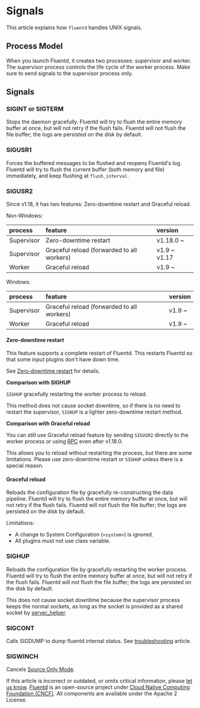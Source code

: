 # Signals

This article explains how `fluentd` handles UNIX signals.

## Process Model

When you launch Fluentd, it creates two processes: supervisor and worker. The supervisor process controls the life cycle of the worker process. Make sure to send signals to the supervisor process only.

## Signals

### SIGINT or SIGTERM

Stops the daemon gracefully. Fluentd will try to flush the entire memory buffer at once, but will not retry if the flush fails. Fluentd will not flush the file buffer; the logs are persisted on the disk by default.

### SIGUSR1

Forces the buffered messages to be flushed and reopens Fluentd's log. Fluentd will try to flush the current buffer \(both memory and file\) immediately, and keep flushing at `flush_interval`.

### SIGUSR2

Since v1.18, it has two features: Zero-downtime restart and Graceful reload.

Non-Windows:

| process    | feature                                    | version      |
| :---       | :---                                       | :---         |
| Supervisor | Zero-downtime restart                      | v1.18.0 ~    |
| Supervisor | Graceful reload (forwarded to all workers) | v1.9 ~ v1.17 |
| Worker     | Graceful reload                            | v1.9 ~       |

Windows:

| process    | feature                                    | version |
| :---       | :---                                       | :---    |
| Supervisor | Graceful reload (forwarded to all workers) | v1.9 ~  |
| Worker     | Graceful reload                            | v1.9 ~  |

#### Zero-downtime restart

This feature supports a complete restart of Fluentd.
This restarts Fluentd so that some input plugins don't have down time.

See [Zero-downtime restart](zero-downtime-restart.md) for details.

**Comparison with SIGHUP**

`SIGHUP` gracefully restarting the worker process to reload.

This method does not cause socket downtime, so if there is no need to restart the supervisor, `SIGHUP` is a lighter zero-downtime restart method.

**Comparison with Graceful reload**

You can still use Graceful reload feature by sending `SIGUSR2` directly to the worker process or using [RPC](rpc.md) even after v1.18.0.

This allows you to reload without restarting the process, but there are some limitations.
Please use zero-downtime restart or `SIGHUP` unless there is a special reason.

#### Graceful reload

Reloads the configuration file by gracefully re-constructing the data pipeline. Fluentd will try to flush the entire memory buffer at once, but will not retry if the flush fails. Fluentd will not flush the file buffer; the logs are persisted on the disk by default.

Limitations:

* A change to System Configuration (`<system>`) is ignored.
* All plugins must not use class variable.

### SIGHUP

Reloads the configuration file by gracefully restarting the worker process. Fluentd will try to flush the entire memory buffer at once, but will not retry if the flush fails. Fluentd will not flush the file buffer; the logs are persisted on the disk by default.

This does not cause socket downtime because the supervisor process keeps the normal sockets, as long as the socket is provided as a shared socket by [server_helper](../plugin-helper-overview/api-plugin-helper-server.md).

### SIGCONT

Calls SIGDUMP to dump fluentd internal status. See [troubleshooting](trouble-shooting.md#dump-fluentds-internal-information) article.

### SIGWINCH

Cancels [Source Only Mode](source-only-mode.md).

If this article is incorrect or outdated, or omits critical information, please [let us know](https://github.com/fluent/fluentd-docs-gitbook/issues?state=open). [Fluentd](http://www.fluentd.org/) is an open-source project under [Cloud Native Computing Foundation \(CNCF\)](https://cncf.io/). All components are available under the Apache 2 License.
